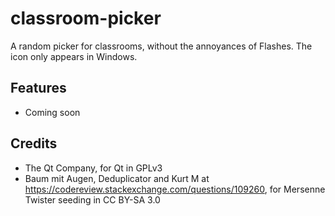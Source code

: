# classroom-picker
A random picker for classrooms, without the annoyances of Flashes. The icon only appears in Windows.

## Features
- Coming soon

## Credits
- The Qt Company, for Qt in GPLv3
- Baum mit Augen, Deduplicator and Kurt M at https://codereview.stackexchange.com/questions/109260, for Mersenne Twister seeding in CC BY-SA 3.0